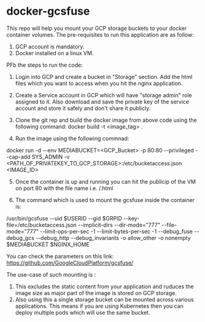 # docker-gcsfuse

This repo will help you mount your GCP storage buckets to your docker container volumes. The pre-requisites to run this application are as follow:

1. GCP account is mandatory.
2. Docker installed on a linux VM.

PFb the steps to run the code:

1. Login into GCP and create a bucket in "Storage" section. Add the html files which you want to access when you hit the nginx application. 

2. Create a Service account in GCP which will have  "storage admin" role assigned to it. Also download and save the private key of the service account and store it safely and don't share it publicly.

3. Clone the git rep and build the docker image from above code using the following command:
    docker build -t <image_tag> .
    
4. Run the image using the following commnad:

docker run -d --env MEDIABUCKET=<GCP_Bucket> -p 80:80 --privileged --cap-add SYS_ADMIN -v <PATH_OF_PRIVATEKEY_TO_GCP_STORAGE>:/etc/bucketaccess.json <IMAGE_ID>

5. Once the container is up and running you can hit the publicip of the VM on port 80 with the file name i.e. <ipadd>/<file>.html  

6. The command which is used to mount the gcsfuse inside the container is:

/usr/bin/gcsfuse --uid $USERID --gid $GRPID --key-file=/etc/bucketaccess.json --implicit-dirs --dir-mode="777" --file-mode="777" --limit-ops-per-sec -1 --limit-bytes-per-sec -1 --debug_fuse  --debug_gcs --debug_http --debug_invariants -o allow_other -o nonempty  $MEDIABUCKET $NGINX_HOME

You can check the parameters on this link: https://github.com/GoogleCloudPlatform/gcsfuse/

The use-case of such mounting is :

1. This excludes the static content from your application and ruduces the image size as major part of the image is stored on GCP storage.
2. Also using this a single storage bucket can be mounted across various applications. This means if you are using Kubernetes then you can deploy multiple pods which will use the same bucket.

